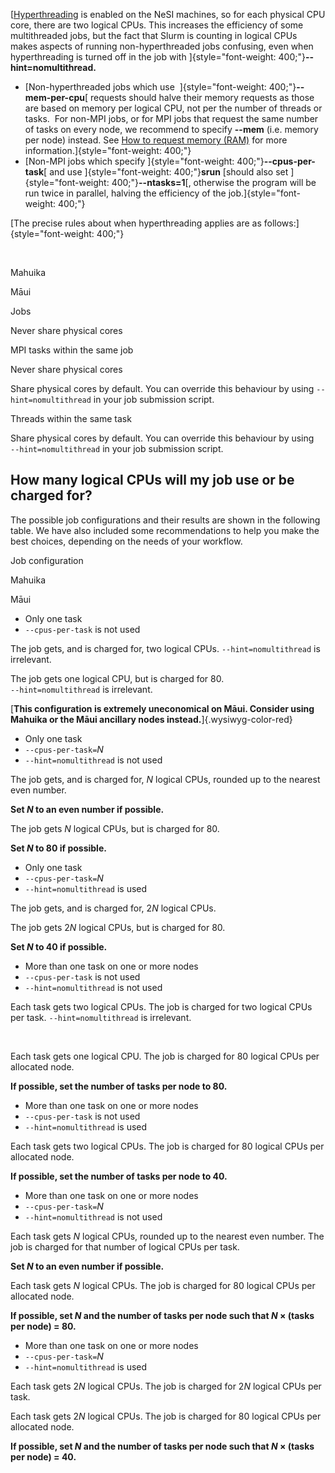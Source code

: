 [[Hyperthreading](https://en.wikipedia.org/wiki/Hyper-threading) is
enabled on the NeSI machines, so for each physical CPU core, there are
two logical CPUs. This increases the efficiency of some multithreaded
jobs, but the fact that Slurm is counting in logical CPUs makes aspects
of running non-hyperthreaded jobs confusing, even when hyperthreading is
turned off in the job with
]{style="font-weight: 400;"}**\--hint=nomultithread.**

-   [Non-hyperthreaded jobs which use
     ]{style="font-weight: 400;"}**\--mem-per-cpu**[ requests should
    halve their memory requests as those are based on memory per logical
    CPU, not per the number of threads or tasks.  For non-MPI jobs, or
    for MPI jobs that request the same number of tasks on every node, we
    recommend to specify **\--mem** (i.e. memory per node) instead. See
    [How to request memory
    (RAM)](https://support.nesi.org.nz/hc/en-gb/articles/360001108756)
    for more information.]{style="font-weight: 400;"}
-   [Non-MPI jobs which specify
    ]{style="font-weight: 400;"}**\--cpus-per-task**[ and use
    ]{style="font-weight: 400;"}**srun** [should also set
    ]{style="font-weight: 400;"}**\--ntasks=1**[, otherwise the program
    will be run twice in parallel, halving the efficiency of the
    job.]{style="font-weight: 400;"}

[The precise rules about when hyperthreading applies are as
follows:]{style="font-weight: 400;"}

 

Mahuika

Māui

Jobs

Never share physical cores

MPI tasks within the same job

Never share physical cores

Share physical cores by default. You can override this behaviour by
using `--hint=nomultithread` in your job submission script.

Threads within the same task

Share physical cores by default. You can override this behaviour by
using\
`--hint=nomultithread` in your job submission script.

How many logical CPUs will my job use or be charged for?
--------------------------------------------------------

The possible job configurations and their results are shown in the
following table. We have also included some recommendations to help you
make the best choices, depending on the needs of your workflow.

Job configuration

Mahuika

Māui

-   Only one task
-   `--cpus-per-task` is not used

The job gets, and is charged for, two logical
CPUs. `--hint=nomultithread` is irrelevant.

The job gets one logical CPU, but is charged for 80.\
`--hint=nomultithread` is irrelevant.

[**This configuration is extremely uneconomical on Māui. Consider using
Mahuika or the Māui ancillary nodes instead.**]{.wysiwyg-color-red}

-   Only one task
-   `--cpus-per-task=`*N*
-   `--hint=nomultithread` is not used

The job gets, and is charged for, *N* logical CPUs, rounded up to the
nearest even number.

**Set *N* to an even number if possible.**

The job gets *N* logical CPUs, but is charged for 80.

**Set *N* to 80 if possible.**

-   Only one task
-   `--cpus-per-task=`*N*
-   `--hint=nomultithread` is used

The job gets, and is charged for, 2*N* logical CPUs.

The job gets 2*N* logical CPUs, but is charged for 80.

**Set *N* to 40 if possible.**

-   More than one task on one or more nodes
-   `--cpus-per-task` is not used
-   `--hint=nomultithread` is not used

Each task gets two logical CPUs. The job is charged for two logical CPUs
per task. `--hint=nomultithread` is irrelevant.

 

Each task gets one logical CPU. The job is charged for 80 logical CPUs
per allocated node.

**If possible, set the number of tasks per node to 80.**

-   More than one task on one or more nodes
-   `--cpus-per-task` is not used
-   `--hint=nomultithread` is used

Each task gets two logical CPUs. The job is charged for 80 logical CPUs
per allocated node.

**If possible, set the number of tasks per node to 40.** 

-   More than one task on one or more nodes
-   `--cpus-per-task=`*N*
-   `--hint=nomultithread` is not used

Each task gets *N* logical CPUs, rounded up to the nearest even number.
The job is charged for that number of logical CPUs per task.

**Set *N* to an even number if possible.**

Each task gets *N* logical CPUs. The job is charged for 80 logical CPUs
per allocated node.

**If possible, set *N* and the number of tasks per node such that *N* ×
(tasks per node) = 80.**

-   More than one task on one or more nodes
-   `--cpus-per-task=`*N*
-   `--hint=nomultithread` is used

Each task gets 2*N* logical CPUs. The job is charged for 2*N* logical
CPUs per task.

Each task gets 2*N* logical CPUs. The job is charged for 80 logical CPUs
per allocated node.

**If possible, set *N* and the number of tasks per node such that *N* ×
(tasks per node) = 40.**

 
